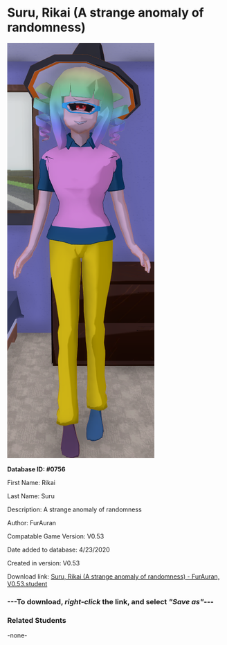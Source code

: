 # Suru, Rikai (A strange anomaly of randomness)

<img src="../../Files/Images/Suru, Rikai (A strange anomaly of randomness).png" title="Suru, Rikai (A strange anomaly of randomness) - FurAuran, V0.53">

**Database ID: #0756**

First Name: Rikai

Last Name: Suru

Description: A strange anomaly of randomness

Author: FurAuran

Compatable Game Version: V0.53

Date added to database: 4/23/2020

Created in version: V0.53

Download link: <a href="https://raw.githubusercontent.com/Arbiter1223/Daigaku-Gurashi-Custom-Students/master/Files/Student%20Files/Suru%2C%20Rikai%20(A%20strange%20anomaly%20of%20randomness)%20-%20FurAuran%2C%20V0.53.student">Suru, Rikai (A strange anomaly of randomness) - FurAuran, V0.53.student</a>

### ---**To download, _right-click_ the link, and select _"Save as"_**---

### Related Students

-none-
